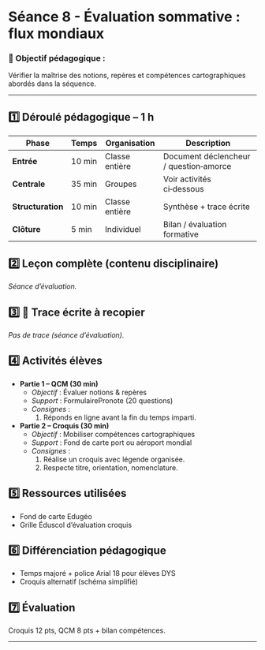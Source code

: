 # Séance 8 - Évaluation sommative : flux mondiaux

### 🎯 Objectif pédagogique :

Vérifier la maîtrise des notions, repères et compétences cartographiques abordés dans la séquence.

---

## **1️⃣ Déroulé pédagogique – 1 h**
| Phase | Temps | Organisation | Description |
|-------|-------|--------------|-------------|
| **Entrée** | 10 min | Classe entière | Document déclencheur / question‑amorce |
| **Centrale** | 35 min | Groupes | Voir activités ci‑dessous |
| **Structuration** | 10 min | Classe entière | Synthèse + trace écrite |
| **Clôture** | 5 min | Individuel | Bilan / évaluation formative |

## **2️⃣ Leçon complète (contenu disciplinaire)**

*Séance d’évaluation.*

## **3️⃣ 📝 Trace écrite à recopier**

*Pas de trace (séance d’évaluation).*

## **4️⃣ Activités élèves**

- **Partie 1 – QCM (30 min)**
  - *Objectif* : Évaluer notions & repères
  - *Support* : FormulairePronote (20 questions)
  - *Consignes* :
    1. Réponds en ligne avant la fin du temps imparti.
- **Partie 2 – Croquis (30 min)**
  - *Objectif* : Mobiliser compétences cartographiques
  - *Support* : Fond de carte port ou aéroport mondial
  - *Consignes* :
    1. Réalise un croquis avec légende organisée.
    2. Respecte titre, orientation, nomenclature.

## **5️⃣ Ressources utilisées**

- Fond de carte Edugéo
- Grille Éduscol d’évaluation croquis

## **6️⃣ Différenciation pédagogique**

- Temps majoré + police Arial 18 pour élèves DYS
- Croquis alternatif (schéma simplifié)

## **7️⃣ Évaluation**

Croquis 12 pts, QCM 8 pts + bilan compétences.

---
